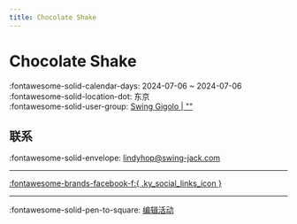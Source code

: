 ```yaml
---
title: Chocolate Shake
---
```


# Chocolate Shake 

:fontawesome-solid-calendar-days: 2024-07-06 ~ 2024-07-06  
:fontawesome-solid-location-dot: 东京  
:fontawesome-solid-user-group: [Swing Gigolo | ""](https://swing.kids/ja_JP/swing-gigolo)  


## 联系

:fontawesome-solid-envelope: <lindyhop@swing-jack.com>  

---

 [:fontawesome-brands-facebook-f:{ .ky_social_links_icon }](https://www.facebook.com/events/966662868308079)

---

:fontawesome-solid-pen-to-square: [编辑活动](https://github.com/swingdance/events/issues/new?assignees=&labels=update+event&projects=&template=03-update_entity.yml&title=Update%20Event%3A%202024%2Fja_JP%20%E2%80%A2%20Chocolate%20Shake&region=ja_JP&year=2024&id=chocolate-shake-07-2024&name=Chocolate%20Shake&org_id=swing-gigolo)

